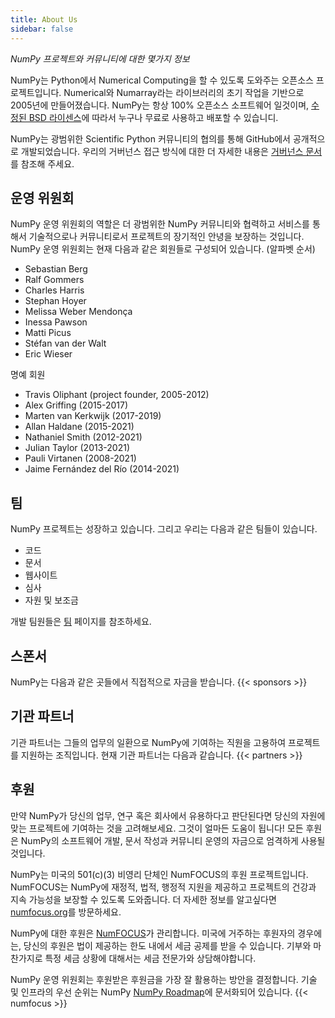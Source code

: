 ```yaml
---
title: About Us
sidebar: false
---
```


_NumPy 프로젝트와 커뮤니티에 대한 몇가지 정보_

NumPy는 Python에서 Numerical Computing을 할 수 있도록 도와주는 오픈소스 프로젝트입니다. Numerical와 Numarray라는 라이브러리의 초기 작업을 기반으로 2005년에 만들어졌습니다. NumPy는 항상 100% 오픈소스 소프트웨어 일것이며, [수정된 BSD 라이센스](https://github.com/numpy/numpy/blob/master/LICENSE.txt)에 따라서 누구나 무료로 사용하고 배포할 수 있습니디.

NumPy는 광범위한 Scientific Python 커뮤니티의 협의를 통해 GitHub에서 공개적으로 개발되었습니다. 우리의 거버넌스 접근 방식에 대한 더 자세한 내용은 [거버넌스 문서](https://www.numpy.org/devdocs/dev/governance/index.html)를 참조해 주세요.


## 운영 위원회

NumPy 운영 위원회의 역할은 더 광범위한 NumPy 커뮤니티와 협력하고 서비스를 통해서 기술적으로나 커뮤니티로서 프로젝트의 장기적인 안녕을 보장하는 것입니다. NumPy 운영 위원회는 현재 다음과 같은 회원들로 구성되어 있습니다. (알파벳 순서)

- Sebastian Berg
- Ralf Gommers
- Charles Harris
- Stephan Hoyer
- Melissa Weber Mendonça
- Inessa Pawson
- Matti Picus
- Stéfan van der Walt
- Eric Wieser

명예 회원

- Travis Oliphant (project founder, 2005-2012)
- Alex Griffing (2015-2017)
- Marten van Kerkwijk (2017-2019)
- Allan Haldane (2015-2021)
- Nathaniel Smith (2012-2021)
- Julian Taylor (2013-2021)
- Pauli Virtanen (2008-2021)
- Jaime Fernández del Río (2014-2021)


## 팀

NumPy 프로젝트는 성장하고 있습니다. 그리고 우리는 다음과 같은 팀들이 있습니다.

- 코드
- 문서
- 웹사이트
- 심사
- 자원 및 보조금

개발 팀원들은 [팀](/gallery/team.html) 페이지를 참조하세요.

## 스폰서

NumPy는 다음과 같은 곳들에서 직접적으로 자금을 받습니다.
{{< sponsors >}}


## 기관 파트너

기관 파트너는 그들의 업무의 일환으로 NumPy에 기여하는 직원을 고용하여 프로젝트를 지원하는 조직입니다. 현재 기관 파트너는 다음과 같습니다.
{{< partners >}}


## 후원

만약 NumPy가 당신의 업무, 연구 혹은 회사에서 유용하다고 판단된다면 당신의 자원에 맞는 프로젝트에 기여하는 것을 고려해보세요. 그것이 얼마든 도움이 됩니다! 모든 후원은 NumPy의 소프트웨어 개발, 문서 작성과 커뮤니티 운영의 자금으로 엄격하게 사용될 것입니다.

NumPy는 미국의 501(c)(3) 비영리 단체인 NumFOCUS의 후원 프로젝트입니다. NumFOCUS는 NumPy에 재정적, 법적, 행정적 지원을 제공하고 프로젝트의 건강과 지속 가능성을 보장할 수 있도록 도와줍니다. 더 자세한 정보를 알고싶다면 [numfocus.org](https://numfocus.org)를 방문하세요.

NumPy에 대한 후원은 [NumFOCUS](https://numfocus.org)가 관리합니다. 미국에 거주하는 후원자의 경우에는, 당신의 후원은 법이 제공하는 한도 내에서 세금 공제를 받을 수 있습니다. 기부와 마찬가지로 특정 세금 상황에 대해서는 세금 전문가와 상담해야합니다.

NumPy 운영 위원회는 후원받은 후원금을 가장 잘 활용하는 방안을 결정합니다. 기술 및 인프라의 우선 순위는 NumPy [NumPy Roadmap](https://www.numpy.org/neps/index.html#roadmap)에 문서화되어 있습니다.
{{< numfocus >}}
